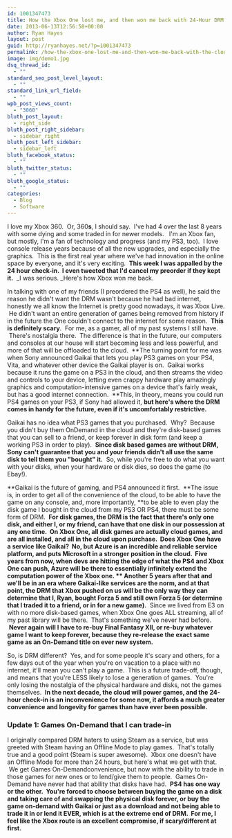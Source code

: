 ```yaml
---
id: 1001347473
title: How the Xbox One lost me, and then won me back with 24-Hour DRM and the cloud.
date: 2013-06-13T12:56:58+00:00
author: Ryan Hayes
layout: post
guid: http://ryanhayes.net/?p=1001347473
permalink: /how-the-xbox-one-lost-me-and-then-won-me-back-with-the-cloud/
image: img/demo1.jpg
dsq_thread_id:
  - ""
standard_seo_post_level_layout:
  - ""
standard_link_url_field:
  - ""
wpb_post_views_count:
  - "3060"
bluth_post_layout:
  - right_side
bluth_post_right_sidebar:
  - sidebar_right
bluth_post_left_sidebar:
  - sidebar_left
bluth_facebook_status:
  - ""
bluth_twitter_status:
  - ""
bluth_google_status:
  - ""
categories:
  - Blog
  - Software
---
```

I love my Xbox 360.  Or, 360**s**, I should say.  I've had 4 over the last 8 years with some dying and some traded in for newer models.   I'm an Xbox fan, but mostly, I'm a fan of technology and progress (and my PS3, too).  I love console release years because of all the new upgrades, and especially the graphics.  This is the first real year where we've had innovation in the online space by everyone, and it's very exciting.  **This week I was appalled by the 24 hour check-in.  I even tweeted that I'd cancel my preorder if they kept it.**  _I was serious. _Here's how Xbox won me back.<!--more-->

In talking with one of my friends (I preordered the PS4 as well), he said the reason he didn't want the DRM wasn't because he had bad internet, honestly we all know the Internet is pretty good nowadays, it was Xbox Live.  He didn't want an entire generation of games being removed from history if in the future the One couldn't connect to the internet for some reason.  **This is definitely scary**.  For me, as a gamer, all of my past systems I still have.  There's nostalgia there.  The difference is that in the future, our computers and consoles at our house will start becoming less and less powerful, and more of that will be offloaded to the cloud.  **The turning point for me was when Sony announced Gaikai that lets you play PS3 games on your PS4, Vita, and whatever other device the Gaikai player is on.  Gaikai works because it runs the game on a PS3 in the cloud, and then streams the video and controls to your device, letting even crappy hardware play amazingly graphics and computation-intensive games on a device that's fairly weak, but has a good internet connection.  **This, in theory, means you could run PS4 games on your PS3, if Sony had allowed it, **but here's where the DRM comes in handy for the future, even if it's uncomfortably restrictive.**

Gaikai has no idea what PS3 games that you purchased.  Why?  Because you didn't buy them OnDemand in the cloud and they're disk-based games that you can sell to a friend, or keep forever in disk form (and keep a working PS3 in order to play).  **Since disk based games are without DRM, Sony can't guarantee that you and your friends didn't all use the same disk to tell them you "bought" it.**  So, while you're free to do what you want with your disks, when your hardware or disk dies, so does the game (to Ebay!).

**Gaikai is the future of gaming, and PS4 announced it first.  **The issue is, in order to get all of the convenience of the cloud, to be able to have the game on any console, and, more importantly, **to be able to even play the disk game I bought in the cloud from my PS3 OR PS4, there must be some form of DRM.  **For disk games, the DRM is the fact that there's only one disk, and either I, or my friend, can have that one disk in our possession at any one time.  **On Xbox One, all disk games are actually cloud games, and are all installed, and all in the cloud upon purchase.**  Does Xbox One have a service like Gaikai?  No, but Azure is an incredible and reliable service platform, and puts Microsoft in a stronger position in the cloud.  Five years from now, when devs are hitting the edge of what the PS4 and Xbox One can push, Azure will be there to essentially infinitely extend the computation power of the Xbox one. ** Another 5 years after that and we'll be in an era where Gaikai-like services are the norm, and at that point, the DRM that Xbox pushed on us will be the only way they can determine that I, Ryan, bought Forza 5 and still own Forza 5 (or determine that I traded it to a friend, or in for a new game).**  Since we lived from E3 on with no more disk-based games, when Xbox One goes ALL streaming, all of my past library will be there.  That's something we've never had before.  **Never again will I have to re-buy Final Fantasy XII, or re-buy whatever game I want to keep forever, because they re-release the exact same game as an On-Demand title on ever new system.**

So, is DRM different?  Yes, and for some people it's scary and others, for a few days out of the year when you're on vacation to a place with no internet, it'll mean you can't play a game.  This is a future trade-off, though, and means that you're LESS likely to lose a generation of games.  You're only losing the nostalgia of the physical hardware and disks, not the games themselves.  **In the next decade, the cloud will power games, and the 24-hour check-in is an inconvenience for some now, it affords a much greater convenience and longevity for games than have ever been possible.**

### Update 1: Games On-Demand that I can trade-in

I originally compared DRM haters to using Steam as a service, but was greeted with Steam having an Offline Mode to play games.  That's totally true and a good point (Steam is super awesome).  Xbox one doesn't have an Offline Mode for more than 24 hours, but here's what we get with that.  We get Games On-Demandconvenience, but now with the ability to trade in those games for new ones or to lend/give them to people.  Games On-Demand have never had that ability that disks have had.  **PS4 has one way or the other.  You're forced to choose between buying the game on a disk and taking care of and swapping the physical disk forever, or buy the game on-demand with Gaikai or just as a download and not being able to trade it in or lend it EVER, which is at the extreme end of DRM.  For me, I feel like the Xbox route is an excellent compromise, if scary/different at first.**